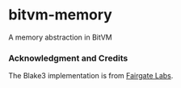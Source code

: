 # bitvm-memory
A memory abstraction in BitVM

### Acknowledgment and Credits

The Blake3 implementation is from [Fairgate Labs](https://github.com/FairgateLabs).
